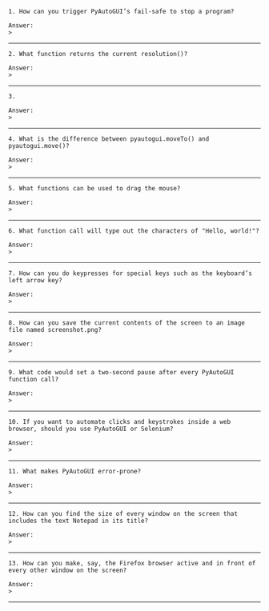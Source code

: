 ```
1. How can you trigger PyAutoGUI’s fail-safe to stop a program?
```
```
Answer:
>
```
-----------------------------------------------------
```
2. What function returns the current resolution()?
```
```
Answer:
>
```
-----------------------------------------------------
```
3.
```
```
Answer:
>
```
-----------------------------------------------------
```
4. What is the difference between pyautogui.moveTo() and pyautogui.move()?
```
```
Answer:
>
```
-----------------------------------------------------
```
5. What functions can be used to drag the mouse?
```
```
Answer:
>
```
-----------------------------------------------------
```
6. What function call will type out the characters of "Hello, world!"?
```
```
Answer:
>
```
-----------------------------------------------------
```
7. How can you do keypresses for special keys such as the keyboard’s left arrow key?
```
```
Answer:
>
```
-----------------------------------------------------
```
8. How can you save the current contents of the screen to an image file named screenshot.png?
```
```
Answer:
>
```
-----------------------------------------------------
```
9. What code would set a two-second pause after every PyAutoGUI function call?
```
```
Answer:
>
```
-----------------------------------------------------
```
10. If you want to automate clicks and keystrokes inside a web browser, should you use PyAutoGUI or Selenium?
```
```
Answer:
>
```
-----------------------------------------------------
```
11. What makes PyAutoGUI error-prone?
```
```
Answer:
>
```
-----------------------------------------------------
```
12. How can you find the size of every window on the screen that includes the text Notepad in its title?
```
```
Answer:
>
```
-----------------------------------------------------
```
13. How can you make, say, the Firefox browser active and in front of every other window on the screen?
```
```
Answer:
>
```
-----------------------------------------------------
